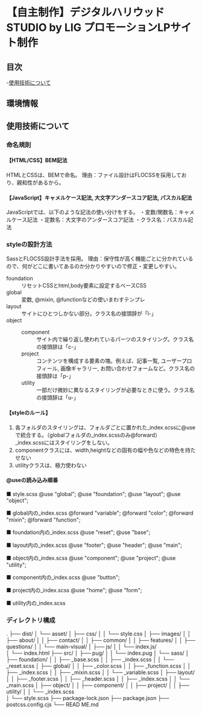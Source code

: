 # 【自主制作】デジタルハリウッドSTUDIO by LIG プロモーションLPサイト制作

## 目次
-[使用技術について](#technology-used)

## 環境情報

<h2 id="technology-used">使用技術について</h2>

### 命名規則

#### 【HTML/CSS】BEM記法
HTMLとCSSは、BEMで命名。
理由：ファイル設計はFLOCSSを採用しており、親和性があるから。

#### 【JavaScript】キャメルケース記法, 大文字アンダースコア記法, パスカル記法
JavaScriptでは、以下のような記法の使い分けをする。
・変数/関数名：キャメルケース記法
・定数名：大文字のアンダースコア記法
・クラス名：パスカル記法

### styleの設計方法
SassとFLOCSS設計手法を採用。
理由：保守性が高く機能ごとに分かれているので、何がどこに書いてあるのか分かりやすいので修正・変更しやすい。
<dl>
  <dt>foundation</dt>
  <dd>リセットCSSとhtml,body要素に設定するベースCSS</dd>
  <dt>global</dt>
  <dd>変数, @mixin, @functionなどの使いまわすテンプレ</dd>
  <dt>layout</dt>
  <dd>サイトにひとつしかない部分。クラス名の接頭辞が「l-」</dd>
  <dt>object</dt>
  <dd>
    <dl>
      <dt>component</dt>
      <dd>サイト内で繰り返し使われているパーツのスタイリング。クラス名の接頭辞は「c-」</dd>
      <dt>project</dt>
      <dd>コンテンツを構成する要素の塊。例えば、記事一覧, ユーザープロフィール, 画像ギャラリー, お問い合わせフォームなど。クラス名の接頭辞は「p-」</dd>
      <dt>utility</dt>
      <dd>一部だけ微妙に異なるスタイリングが必要なときに使う。クラス名の接頭辞は「u-」</dd>
    </dl>
  </dd>
</dl>

#### 【styleのルール】
<ol>
  <li>
    各フォルダのスタイリングは、フォルダごとに置かれた_index.scssに@useで統合する。（globalフォルダの_index.scssのみ@forward）<br>
    _index.scssにはスタイリングをしない。
  </li>
  <li>componentクラスには、width,heightなどの固有の幅や色などの特色を持たせない</li>
  <li>utilityクラスは、極力使わない</li>
</ol>

#### @useの読み込み順番
■ style.scss
@use "global";
@use "foundation";
@use "layout";
@use "object";

■ global内の_index.scss
@forward "variable";
@forward "color";
@forward "mixin";
@forward "function";

■ foundation内の_index.scss
@use "reset";
@use "base";

■ layout内の_index.scss
@use "footer";
@use "header";
@use "main";

■ object内の_index.scss
@use "component";
@use "project";
@use "utility";

■ component内の_index.scss
@use "button";

■ project内の_index.scss
@use "home";
@use "form";

■ utility内の_index.scss


### ディレクトリ構成
.
├── dist/
│   └── asset/
│       ├── css/
│       │    └── style.css
│       ├── images/
│       │   ├── about/
│       │   ├── contact/
│       │   ├── common/
│       │   ├── features/
│       │   ├── questions/
│       │   └── main-visual/
│       ├── js/ 
│       │   └── index.js/  
│       └── index.html 
├── src/
│   ├── pug/
│   │   └── index.pug
│   └── sass/
│       ├── foundation/
│       │   ├── _base.scss
│       │   ├── _index.scss
│       │   └── _reset.scss
│       ├── global/
│       │   ├── _color.scss
│       │   ├── _function.scss
│       │   ├── _index.scss
│       │   ├── _mixin.scss
│       │   └── _variable.scss
│       ├── layout/
│       │   ├── _footer.scss
│       │   ├── _header.scss
│       │   ├── _index.scss
│       │   └── _main.scss
│       ├── object/
│       │   ├── component/
│       │   ├── project/
│       │   ├── utility/
│       │   └── _index.scss    
│       └── style.scss
├── package-lock.json
├── package.json
├── postcss.config.cjs
└── READ ME.md
